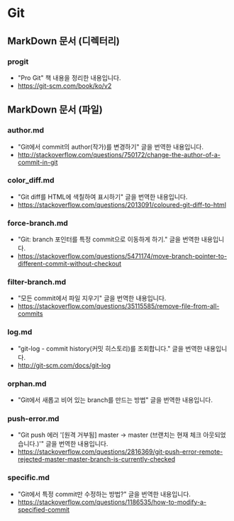 # Git

## MarkDown 문서 (디렉터리)

### progit

* "Pro Git" 책 내용을 정리한 내용입니다.
* https://git-scm.com/book/ko/v2

## MarkDown 문서 (파일)

### author.md

* "Git에서 commit의 author(작가)를 변경하기" 글을 번역한 내용입니다.
* http://stackoverflow.com/questions/750172/change-the-author-of-a-commit-in-git

### color_diff.md

* "Git diff를 HTML에 색칠하여 표시하기" 글을 번역한 내용입니다.
* https://stackoverflow.com/questions/2013091/coloured-git-diff-to-html

### force-branch.md

* "Git: branch 포인터를 특정 commit으로 이동하게 하기." 글을 번역한 내용입니다.
* https://stackoverflow.com/questions/5471174/move-branch-pointer-to-different-commit-without-checkout

### filter-branch.md

* "모든 commit에서 파일 지우기" 글을 번역한 내용입니다.
* https://stackoverflow.com/questions/35115585/remove-file-from-all-commits

### log.md

* "git-log - commit history(커밋 히스토리)를 조회합니다." 글을 번역한 내용입니다.
* http://git-scm.com/docs/git-log

### orphan.md

* "Git에서 새롭고 비어 있는 branch를 만드는 방법" 글을 번역한 내용입니다.

### push-error.md

* "Git push 에러 '[원격 거부됨] master -> master (브랜치는 현재 체크 아웃되었습니다.)'" 글을 번역한 내용입니다.
* https://stackoverflow.com/questions/2816369/git-push-error-remote-rejected-master-master-branch-is-currently-checked

### specific.md

* "Git에서 특정 commit만 수정하는 방법?" 글을 번역한 내용입니다.
* https://stackoverflow.com/questions/1186535/how-to-modify-a-specified-commit
